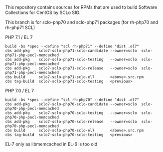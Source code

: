 This repository contains sources for RPMs that are used
to build Software Collections for CentOS by SCLo SIG.

This branch is for sclo-php70 and sclo-php71 packages
(for rh-php70 and rh-php71 SCL)


PHP 7.1 / EL 7

    build -bs *spec --define "scl rh-php71" --define "dist .el7"
    cbs add-pkg    sclo7-sclo-php71-sclo-candidate --owner=sclo  sclo-php71-php-pecl-memcached
    cbs add-pkg    sclo7-sclo-php71-sclo-testing   --owner=sclo  sclo-php71-php-pecl-memcached
    cbs add-pkg    sclo7-sclo-php71-sclo-release   --owner=sclo  sclo-php71-php-pecl-memcached
    cbs build      sclo7-sclo-php71-sclo-el7       <above>.src.rpm
    cbs tag-build  sclo7-sclo-php71-sclo-testing   <previous>

PHP 7.0 / EL 7

    build -bs *spec --define "scl rh-php70" --define "dist .el7"
    cbs add-pkg    sclo7-sclo-php70-sclo-candidate --owner=sclo  sclo-php70-php-pecl-memcached
    cbs add-pkg    sclo7-sclo-php70-sclo-testing   --owner=sclo  sclo-php70-php-pecl-memcached
    cbs add-pkg    sclo7-sclo-php70-sclo-release   --owner=sclo  sclo-php70-php-pecl-memcached
    cbs build      sclo7-sclo-php70-sclo-el7       <above>.src.rpm
    cbs tag-build  sclo7-sclo-php70-sclo-testing   <previous>

EL-7 only as libmemcached in EL-6 is too old
